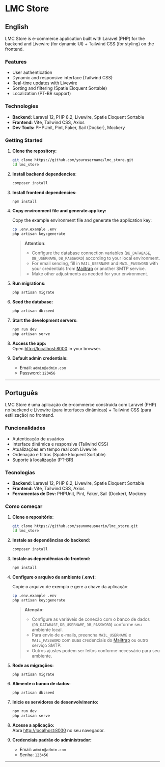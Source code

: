 # LMC Store

## English

LMC Store is e-commerce application built with Laravel (PHP) for the backend and Livewire (for dynamic UI) + Tailwind CSS (for styling) on the frontend.

### Features

- User authentication
- Dynamic and responsive interface (Tailwind CSS)
- Real-time updates with Livewire
- Sorting and filtering (Spatie Eloquent Sortable)
- Localization (PT-BR support)

### Technologies

- **Backend:** Laravel 12, PHP 8.2, Livewire, Spatie Eloquent Sortable
- **Frontend:** Vite, Tailwind CSS, Axios
- **Dev Tools:** PHPUnit, Pint, Faker, Sail (Docker), Mockery

### Getting Started

1. **Clone the repository:**
   ```sh
   git clone https://github.com/yourusername/lmc_store.git
   cd lmc_store
   ```

2. **Install backend dependencies:**
   ```sh
   composer install
   ```

3. **Install frontend dependencies:**
   ```sh
   npm install
   ```

4. **Copy environment file and generate app key:**

   Copy the example environment file and generate the application key:
   ```sh
   cp .env.example .env
   php artisan key:generate
   ```

   > **Attention:**  
   > - Configure the database connection variables (`DB_DATABASE`, `DB_USERNAME`, `DB_PASSWORD`) according to your local environment.
   > - For email sending, fill in `MAIL_USERNAME` and `MAIL_PASSWORD` with your credentials from [Mailtrap](https://mailtrap.io/) or another SMTP service.
   > - Make other adjustments as needed for your environment.

5. **Run migrations:**
   ```sh
   php artisan migrate
   ```

6. **Seed the database:**
   ```sh
   php artisan db:seed
   ```

7. **Start the development servers:**
   ```sh
   npm run dev
   php artisan serve
   ```

8. **Access the app:**  
   Open [http://localhost:8000](http://localhost:8000) in your browser.


9. **Default admin credentials:**  
   - Email: `admin@admin.com`  
   - Password: `123456`

---

## Português

LMC Store é uma aplicação de e-commerce construída com Laravel (PHP) no backend e Livewire (para interfaces dinâmicas) + Tailwind CSS (para estilização) no frontend.

### Funcionalidades

- Autenticação de usuários
- Interface dinâmica e responsiva (Tailwind CSS)
- Atualizações em tempo real com Livewire
- Ordenação e filtros (Spatie Eloquent Sortable)
- Suporte à localização (PT-BR)

### Tecnologias

- **Backend:** Laravel 12, PHP 8.2, Livewire, Spatie Eloquent Sortable
- **Frontend:** Vite, Tailwind CSS, Axios
- **Ferramentas de Dev:** PHPUnit, Pint, Faker, Sail (Docker), Mockery

### Como começar

1. **Clone o repositório:**
   ```sh
   git clone https://github.com/seunomeusuario/lmc_store.git
   cd lmc_store
   ```

2. **Instale as dependências do backend:**
   ```sh
   composer install
   ```

3. **Instale as dependências do frontend:**
   ```sh
   npm install
   ```

4. **Configure o arquivo de ambiente (.env):**

   Copie o arquivo de exemplo e gere a chave da aplicação:
   ```sh
   cp .env.example .env
   php artisan key:generate
   ```

   > **Atenção:**  
   > - Configure as variáveis de conexão com o banco de dados (`DB_DATABASE`, `DB_USERNAME`, `DB_PASSWORD`) conforme seu ambiente local.
   > - Para envio de e-mails, preencha `MAIL_USERNAME` e `MAIL_PASSWORD` com suas credenciais do [Mailtrap](https://mailtrap.io/) ou outro serviço SMTP.
   > - Outros ajustes podem ser feitos conforme necessário para seu ambiente.

5. **Rode as migrações:**
   ```sh
   php artisan migrate
   ```

6. **Alimente o banco de dados:**
   ```sh
   php artisan db:seed
   ```

7. **Inicie os servidores de desenvolvimento:**
   ```sh
   npm run dev
   php artisan serve
   ```

8. **Acesse a aplicação:**  
   Abra [http://localhost:8000](http://localhost:8000) no seu navegador.
   

9. **Credenciais padrão do administrador:**  
   - Email: `admin@admin.com`  
   - Senha: `123456`

---
